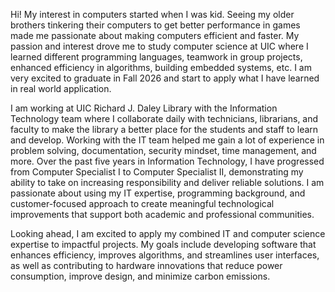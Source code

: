 Hi! My interest in computers started when I was kid. Seeing my older brothers tinkering their computers to get better performance in games made me passionate about making computers efficient and faster. My passion and interest drove me to study computer science at UIC where I learned different programming languages, teamwork in group projects, enhanced efficiency in algorithms, building embedded systems, etc. I am very excited to graduate in Fall 2026 and start to apply what I have learned in real world application.

I am working at UIC Richard J. Daley Library with the Information Technology team where I collaborate daily with technicians, librarians, and faculty to make the library a better place for the students and staff to learn and develop. Working with the IT team helped me gain a lot of experience in problem solving, documentation, security mindset, time management, and more. Over the past five years in Information Technology, I have progressed from Computer Specialist I to Computer Specialist II, demonstrating my ability to take on increasing responsibility and deliver reliable solutions. I am passionate about using my IT expertise, programming background, and customer-focused approach to create meaningful technological improvements that support both academic and professional communities.

Looking ahead, I am excited to apply my combined IT and computer science expertise to impactful projects. My goals include developing software that enhances efficiency, improves algorithms, and streamlines user interfaces, as well as contributing to hardware innovations that reduce power consumption, improve design, and minimize carbon emissions.
